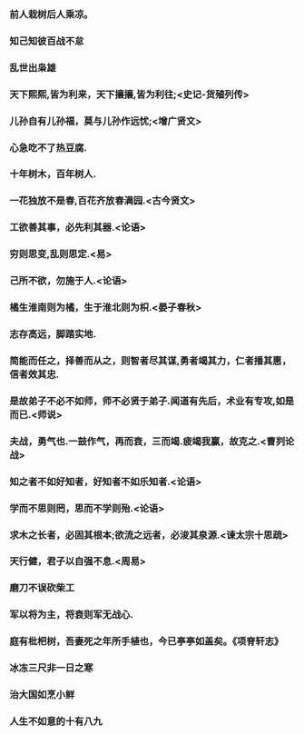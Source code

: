 ### 前人栽树后人乘凉。
### 知己知彼百战不怠
### 乱世出枭雄
### 天下熙熙,皆为利来，天下攘攘,皆为利往;<史记-货殖列传>
### 儿孙自有儿孙福，莫与儿孙作远忧;<增广贤文>
### 心急吃不了热豆腐.
### 十年树木，百年树人.
### 一花独放不是春,百花齐放春满园.<古今贤文>
### 工欲善其事，必先利其器.<论语>
### 穷则思变,乱则思定.<易>
### 己所不欲，勿施于人.<论语>
### 橘生淮南则为橘，生于淮北则为枳.<晏子春秋>
### 志存高远，脚踏实地.
### 简能而任之，择善而从之，则智者尽其谋,勇者竭其力，仁者播其惠，信者效其忠.
### 是故弟子不必不如师，师不必贤于弟子.闻道有先后，术业有专攻,如是而已.<师说>
### 夫战，勇气也.一鼓作气，再而衰，三而竭.疲竭我赢，故克之.<曹刿论战>
### 知之者不如好知者，好知者不如乐知者.<论语>
### 学而不思则罔，思而不学则殆.<论语>
### 求木之长者，必固其根本;欲流之远者，必浚其泉源.<谏太宗十思疏>
### 天行健，君子以自强不息.<周易>
### 磨刀不误砍柴工
### 军以将为主，将衰则军无战心.
### 庭有枇杷树，吾妻死之年所手植也，今已亭亭如盖矣。《项脊轩志》
### 冰冻三尺非一日之寒
### 治大国如烹小鲜
### 人生不如意的十有八九
